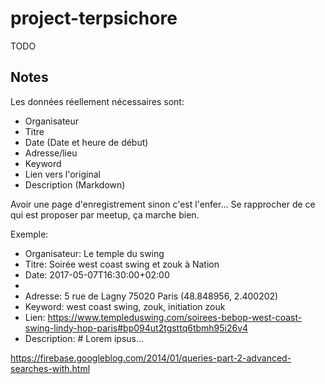 # project-terpsichore
TODO

## Notes

Les données réellement nécessaires sont:
- Organisateur
- Titre
- Date (Date et heure de début)
- Adresse/lieu
- Keyword
- Lien vers l'original
- Description (Markdown)

Avoir une page d'enregistrement sinon c'est l'enfer... Se rapprocher de ce qui est proposer par meetup, ça marche bien.


Exemple:
- Organisateur: Le temple du swing
- Titre: Soirée west coast swing et zouk à Nation
- Date: 2017-05-07T16:30:00+02:00
-
- Adresse: 5 rue de Lagny 75020 Paris (48.848956, 2.400202)
- Keyword: west coast swing, zouk, initiation zouk
- Lien: https://www.templeduswing.com/soirees-bebop-west-coast-swing-lindy-hop-paris#bp094ut2tgsttq6tbmh95i26v4
- Description: # Lorem ipsus...



https://firebase.googleblog.com/2014/01/queries-part-2-advanced-searches-with.html
